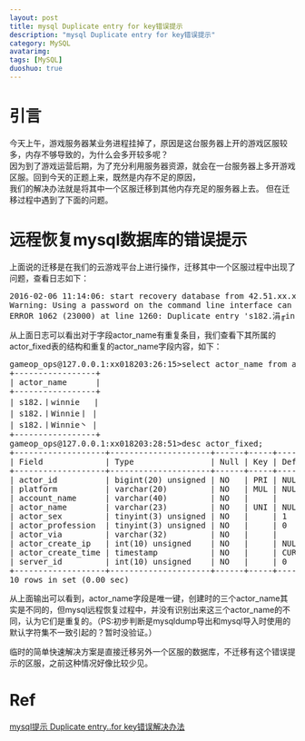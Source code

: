 ```yaml
---
layout: post
title: mysql Duplicate entry for key错误提示
description: "mysql Duplicate entry for key错误提示"
category: MySQL
avatarimg:
tags: [MySQL]
duoshuo: true
---
```


# 引言
今天上午，游戏服务器某业务进程挂掉了，原因是这台服务器上开的游戏区服较多，内存不够导致的，为什么会多开较多呢？  
因为到了游戏运营后期，为了充分利用服务器资源，就会在一台服务器上多开游戏区服。回到今天的正题上来，既然是内存不足的原因，  
我们的解决办法就是将其中一个区服迁移到其他内存充足的服务器上去。
但在迁移过程中遇到了下面的问题。

# 远程恢复mysql数据库的错误提示
上面说的迁移是在我们的云游戏平台上进行操作，迁移其中一个区服过程中出现了问题，查看日志如下：
<pre>
2016-02-06 11:14:06: start recovery database from 42.51.xx.xx database xx0182
Warning: Using a password on the command line interface can be insecure.
ERROR 1062 (23000) at line 1260: Duplicate entry 's182.涓╓innie涓' for key 'actor_name'
</pre>

从上面日志可以看出对于字段actor_name有重复条目，我们查看下其所属的actor_fixed表的结构和重复的actor_name字段内容，如下：

<pre>
gameop_ops@127.0.0.1:xx018203:26:15>select actor_name from actor_fixed where actor_name like "%Winnie%";
+-----------------+
| actor_name      |
+-----------------+
| s182.丨winnie   |
| s182.丨Winnie丨 |
| s182.丨Winnie丶 |
+-----------------+
gameop_ops@127.0.0.1:xx018203:28:51>desc actor_fixed;
+-------------------+---------------------+------+-----+-------------------+-------+
| Field             | Type                | Null | Key | Default           | Extra |
+-------------------+---------------------+------+-----+-------------------+-------+
| actor_id          | bigint(20) unsigned | NO   | PRI | NULL              |       |
| platform          | varchar(20)         | NO   | MUL | NULL              |       |
| account_name      | varchar(40)         | NO   |     |                   |       |
| actor_name        | varchar(23)         | NO   | UNI | NULL              |       |
| actor_sex         | tinyint(3) unsigned | NO   |     | 1                 |       |
| actor_profession  | tinyint(3) unsigned | NO   |     | 0                 |       |
| actor_via         | varchar(32)         | NO   |     |                   |       |
| actor_create_ip   | int(10) unsigned    | NO   |     | NULL              |       |
| actor_create_time | timestamp           | NO   |     | CURRENT_TIMESTAMP |       |
| server_id         | int(10) unsigned    | NO   |     | 0                 |       |
+-------------------+---------------------+------+-----+-------------------+-------+
10 rows in set (0.00 sec)
</pre>

从上面输出可以看到，actor_name字段是唯一键，创建时的三个actor_name其实是不同的，但mysql远程恢复过程中，并没有识别出来这三个actor_name的不同，认为它们是重复的。（PS:初步判断是mysqldump导出和mysql导入时使用的默认字符集不一致引起的？暂时没验证。）  

临时的简单快速解决方案是直接迁移另外一个区服的数据库，不迁移有这个错误提示的区服，之前这种情况好像比较少见。


# Ref
[mysql提示 Duplicate entry..for key错误解决办法](http://www.111cn.net/database/mysql/50742.htm)  

